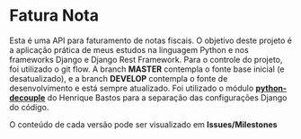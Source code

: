 # Fatura Nota

Esta é uma API para faturamento de notas fiscais. O objetivo deste projeto é a aplicação prática de meus estudos na linguagem Python e nos frameworks Django e Django Rest Framework. Para o controle do projeto, foi utilizado o git flow. A branch **MASTER** contempla o fonte base inicial (e desatualizado), e a branch **DEVELOP** contempla o fonte de desenvolvimento e está sempre atualizado. Foi utilizado o módulo **[python-decouple](https://github.com/henriquebastos/python-decouple)** do Henrique Bastos para a separação das configurações Django do código.

O conteúdo de cada versão pode ser visualizado em **Issues/Milestones**

